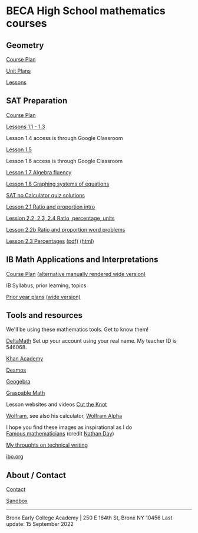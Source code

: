 
# BECA High School mathematics courses

## Geometry

[Course Plan](https://raw.githubusercontent.com/chrishuson/course-files/master/Geom2023/Plan-Geom2022-23.pdf)

[Unit Plans](https://raw.githubusercontent.com/chrishuson/course-files/master/Geom2023/Plan-Geom-Units.pdf)

[Lessons](geometry)

## SAT Preparation

[Course Plan](SAT2023/plan-SAT2023)

[Lessons 1.1 - 1.3](SAT2023/01-Slides-Algebra)

Lesson 1.4 access is through Google Classroom

[Lesson 1.5](SAT2023/01b-Slides-Algebra)

Lesson 1.6 access is through Google Classroom

[Lesson 1.7 Algebra fluency](SAT2023/01-7-Slides-Fluency)

[Lesson 1.8 Graphing systems of equations](SAT2023/01-8-Slides-graphing-systems)

[SAT no Calculator quiz solutions](SAT2023/SAT-Quiz-solutions-22Sept.pdf)

[Lesson 2.1 Ratio and proportion intro](SAT2023/02-1-ratios+quiz-review)

[Lession 2.2, 2.3, 2.4 Ratio, percentage, units](SAT2023/02-2+Khan-ratios)

[Lesson 2.2b Ratio and proportion word problems](SAT2023/02-2b-ratio-problems)

[Lesson 2.3 Percentages](SAT2023/02-3-Percent) [(pdf)](SAT2023/02-3-Percent.pdf) [(html)](SAT2023/02-3-Percent_html.md)

## IB Math Applications and Interpretations

[Course Plan](IB2023/Plan_IB2023) [(alternative manually rendered wide version)](IB2023/Plan_IB2023-wide)

IB Syllabus, prior learning, topics

[Prior year plans](IB2023/Plan_IB-archive) [(wide version)](IB2023/Plan_IB-wide-archive)

## Tools and resources
We'll be using these mathematics tools. Get to know them!

[DeltaMath](https://www.deltamath.com) Set up your account using your real name. My teacher ID is 546068.

[Khan Academy](https://www.khanacademy.org/sat)

[Desmos](https://www.desmos.com/calculator)

[Geogebra](https://www.geogebra.org/geometry)

[Graspable Math](https://graspablemath.com/canvas)

Lesson websites and videos
[Cut the Knot](https://www.cut-the-knot.org/geometry.shtml)

[Wolfram](https://mathworld.wolfram.com/topics/Geometry.html), see also his calculator, [Wolfram Alpha](https://www.wolframalpha.com/)

I hope you find these images as inspirational as I do  
[Famous mathematicians](MathematiciansoftheWorld_NathanDay.pdf)
(credit [Nathan Day](https://mrdaymaths.com/blog/category/displays/))

[My throughts on technical writing](Written-work)

[ibo.org](https://ibo.org)  

## About / Contact
[Contact](Contact)

[Sandbox](sandbox)

-------
Bronx Early College Academy | 250 E 164th St, Bronx NY 10456
Last update: 15 September 2022